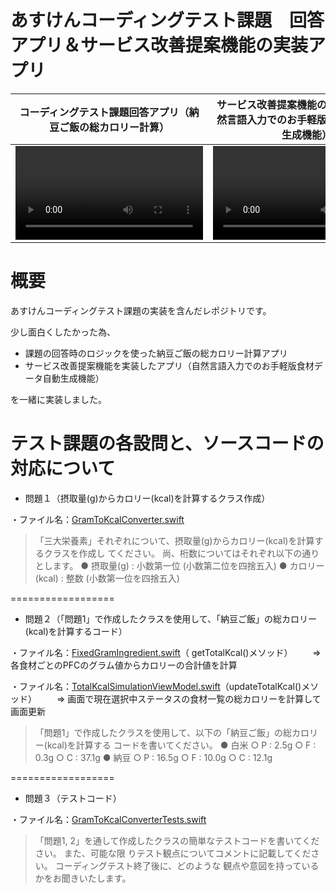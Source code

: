 # あすけんコーディングテスト課題　回答アプリ＆サービス改善提案機能の実装アプリ

|コーディングテスト課題回答アプリ（納豆ご飯の総カロリー計算）|サービス改善提案機能の実装アプリ（自然言語入力でのお手軽版食材データ自動生成機能）|
|:-:|:-:|
|<video src="https://github.com/user-attachments/assets/e6b501e3-5d08-4f8a-bac5-d1534f116781">|<video src="https://github.com/user-attachments/assets/07eac5e7-c9ff-443c-a0e9-129750640810">|

# 概要
あすけんコーディングテスト課題の実装を含んだレポジトリです。

少し面白くしたかった為、

- 課題の回答時のロジックを使った納豆ご飯の総カロリー計算アプリ
- サービス改善提案機能を実装したアプリ（自然言語入力でのお手軽版食材データ自動生成機能）

を一緒に実装しました。

# テスト課題の各設問と、ソースコードの対応について

- 問題１（摂取量(g)からカロリー(kcal)を計算するクラス作成）

 ・ファイル名：[GramToKcalConverter.swift](Sample_CodingTest1/CodingTestAnswer/CodingTestAnswerLogic/GramToKcalConverter.swift)

>「三大栄養素」それぞれについて、摂取量(g)からカロリー(kcal)を計算するクラスを作成し
> てください。
> 尚、桁数についてはそれぞれ以下の通りとします。
> ● 摂取量(g) : 小数第一位 (小数第二位を四捨五入)
> ● カロリー(kcal) : 整数 (小数第一位を四捨五入)

==================

- 問題２（「問題1」で作成したクラスを使用して、「納豆ご飯」の総カロリー(kcal)を計算するコード）

 ・ファイル名：[FixedGramIngredient.swift](Sample_CodingTest1/CodingTestAnswer/CodingTestAnswerLogic_SampleApp/TotalKcalSimulation/FixedGramIngredient.swift)（ getTotalKcal()メソッド）
 　　=> 各食材ごとのPFCのグラム値からカロリーの合計値を計算
 
 ・ファイル名：[TotalKcalSimulationViewModel.swift](Sample_CodingTest1/CodingTestAnswer/CodingTestAnswerLogic_SampleApp/TotalKcalSimulation/TotalKcalSimulationViewModel.swift)（updateTotalKcal()メソッド）
 　　=> 画面で現在選択中ステータスの食材一覧の総カロリーを計算して画面更新

> 「問題1」で作成したクラスを使用して、以下の「納豆ご飯」の総カロリー(kcal)を計算する
> コードを書いてください。
> ● 白米
> ○ P : 2.5g
> ○ F : 0.3g
> ○ C : 37.1g
> ● 納豆
> ○ P : 16.5g
> ○ F : 10.0g
> ○ C : 12.1g

==================

- 問題３（テストコード）

 ・ファイル名：[GramToKcalConverterTests.swift](Sample_CodingTest1Tests/GramToKcalConverterTests.swift)

> 「問題1, 2」を通して作成したクラスの簡単なテストコードを書いてください。 また、可能な限
> りテスト観点についてコメントに記載してください。 コーディングテスト終了後に、どのような
> 観点や意図を持っているかをお聞きいたします。
